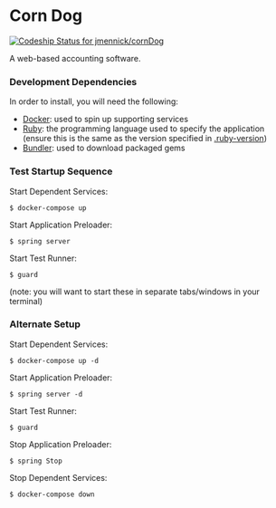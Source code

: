 # Corn Dog
[ ![Codeship Status for jmennick/cornDog](https://app.codeship.com/projects/94d87570-cafa-0134-24ca-36c4adfc6db3/status?branch=master)](https://app.codeship.com/projects/199789)

A web-based accounting software.

### Development Dependencies
In order to install, you will need the following:
* [Docker](https://www.docker.com): used to spin up supporting services
* [Ruby](https://www.ruby-lang.org/en/): the programming language used to specify the application (ensure this is the same as the version specified in [.ruby-version](.ruby-version))
* [Bundler](http://bundler.io): used to download packaged gems

### Test Startup Sequence
Start Dependent Services:
```shell
$ docker-compose up
```
Start Application Preloader:
```shell
$ spring server
```
Start Test Runner:
```shell
$ guard
```
(note: you will want to start these in separate tabs/windows in your terminal)

### Alternate Setup
Start Dependent Services:
```shell
$ docker-compose up -d
```
Start Application Preloader:
```shell
$ spring server -d
```
Start Test Runner:
```shell
$ guard
```
Stop Application Preloader:
```shell
$ spring Stop
```
Stop Dependent Services:
```shell
$ docker-compose down
```
